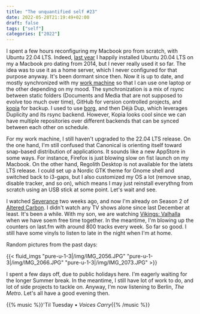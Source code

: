 ```yaml
---
title: "The unquantified self #23"
date: 2022-05-28T21:19:49+02:00
draft: false
tags: ["self"]
categories: ["2022"]
---
```


I spent a few hours reconfiguring my Macbook pro from scratch, with Ubuntu 22.04 LTS. Indeed, [last year] I happily installed Ubuntu 20.04 LTS on my a Macbook pro dating from 2014, but I never really used it so far. The idea was to use it as a home server, which I never configured for that purpose anyway. It's been dormant since then. Now it is up to date, and mostly synchronized with my [work machine] so that I can use one laptop or the other depending on my mood. The synchronization is a mix of rsync between static folders (Documents and Media that are not supposed to evolve too much over time), GitHub for version controlled projects, and [kopia] for backup. I used to use [borg], and then Déjà Dup, which leverages Duplicity and its rsync backend. However, Kopia looks cool since we can have multiple repositories over different backends that can be synced between each other on schedule.

For my work machine, I still haven't upgraded to the 22.04 LTS release. On the one hand, I'm still confused that Canonical is orienting itself toward snap-based distribution of applications. It sounds like a new AppStore in some ways. For instance, Firefox is just blowing slow on fist launch on my Macbook. On the other hand, Regolith Desktop is not available for the latets LTS release. I could set up a Nordic GTK theme for Gnome shell and switched back to i3-gaps, but I also customized my OS a lot (remove snap, disable tracker, and so on), which means I may just reinstall everythng from scratch using an USB stick at some point. Let's wait and see.

I watched [Severance](<https://en.wikipedia.org/wiki/Severance_(TV_series)>) two weeks ago, and now I'm already on Season 2 of [Altered Carbon](https://en.wikipedia.org/wiki/Altered_Carbon). I didn't watch any TV shows alone since last December at least. It's been a while. With my son, we are watching [Vikings: Valhalla](https://en.wikipedia.org/wiki/Vikings:_Valhalla) when we have soem free time together. In the meantime, I'm blowing up the counters on last.fm with around 800 tracks every week. So far so good. I still have some vinyls to listen to late in the night when I'm at home.

Random pictures from the past days:

{{< fluid_imgs
"pure-u-1-3|/img/IMG_2056.JPG"
"pure-u-1-3|/img/IMG_2066.JPG"
"pure-u-1-3|/img/IMG_2073.JPG" >}}

I spent a few days off, due to public holidays here. I'm eagerly waiting for the longer Summer break. In the meantime, I still have lot of work to do, and lot of side projects to tackle on. Anyway, I'm now listening to Berlin, _The Metro_. Let's all have a good evening then.

{{% music %}}'Til Tuesday • _Voices Carry_{{% /music %}}

[last year]: /post/ubuntu-on-mac/
[work machine]: /post/welcome-ubuntu/
[kopia]: https://kopia.io/
[borg]: https://www.borgbackup.org/
